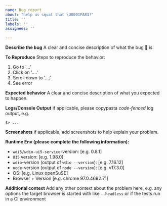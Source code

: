 ```yaml
---
name: Bug report
about: "help us squat that \U0001FAB3!"
title: ''
labels: ''
assignees: ''

---
```


**Describe the bug**
A clear and concise description of what the bug :bug: is.

**To Reproduce**
Steps to reproduce the behavior:

1. Go to '...'
2. Click on '....'
3. Scroll down to '....'
4. See error

**Expected behavior**
A clear and concise description of what you expected to happen.

**Logs/Console Output**
if applicable, please copypasta _code-fenced_ log output, e.g.

```shell
$> ...
```

**Screenshots**
if applicable, add screenshots to help explain your problem.

**Runtime Env (please complete the following information):**

- `wdi5/wdio-ui5-service`-version: [e.g. 0.8.1]
- `UI5` version: [e.g. 1.98.0]
- `wdio`-version (output of `wdio --version`): [e.g. 7.16.12]
- `node`-version (output of `node --version`): [e.g. v17.3.0]
- OS: [e.g. Linux openSuSE]
- Browser + Version [e.g. chrome 97.0.4692.71]

**Additional context**
Add any other context about the problem here,
e.g. any options the target browser is started with like `--headless` or
if the tests run in a CI environment
